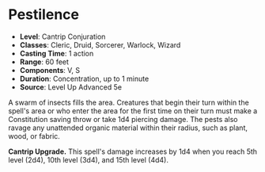 # Pestilence

- **Level**: Cantrip Conjuration
- **Classes**: Cleric, Druid, Sorcerer, Warlock, Wizard
- **Casting Time**: 1 action
- **Range**: 60 feet
- **Components**: V, S
- **Duration**: Concentration, up to 1 minute
- **Source**: Level Up Advanced 5e

A swarm of insects fills the area. Creatures that begin their turn within the spell's area or who enter the area for the first time on their turn must make a Constitution saving throw or take 1d4 piercing damage. The pests also ravage any unattended organic material within their radius, such as plant, wood, or fabric.

**Cantrip Upgrade.** This spell's damage increases by 1d4 when you reach 5th level (2d4), 10th level (3d4), and 15th level (4d4).

